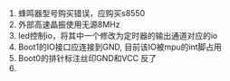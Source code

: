 1. 蜂鸣器型号购买错误，应购买s8550
2. 外部高速晶振使用无源8MHz
3. led控制io，将其中一个修改为定时器的输出通道对应的io
4. Boot1的IO接口应连接到GND, 目前该IO被mpu的int脚占用
5. Boot0的排针标注丝印GND和VCC 反了
6. 